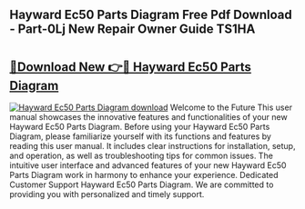 ## Hayward Ec50 Parts Diagram Free Pdf Download - Part-0Lj New Repair Owner Guide TS1HA

# <h2><a href="http://dfsgkcn.blite.top/?on=Hayward+Ec50+Parts+Diagram">🔗Download New 👉🔴 Hayward Ec50 Parts Diagram</a></h2>

[![Hayward Ec50 Parts Diagram download](https://i.imgur.com/lujVjoI.png)](http://dfsgkcn.blite.top/?on=Hayward+Ec50+Parts+Diagram)
Welcome to the Future This user manual showcases the innovative features and functionalities of your new Hayward Ec50 Parts Diagram. Before using your Hayward Ec50 Parts Diagram, please familiarize yourself with its functions and features by reading this user manual. It includes clear instructions for installation, setup, and operation, as well as troubleshooting tips for common issues. The intuitive user interface and advanced features of your new Hayward Ec50 Parts Diagram work in harmony to enhance your experience. Dedicated Customer Support Hayward Ec50 Parts Diagram. We are committed to providing you with personalized and timely support.
